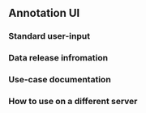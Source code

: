 ## Annotation UI 

### Standard user-input

### Data release infromation 

### Use-case documentation 

### How to use on a different server 







